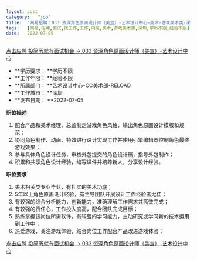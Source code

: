 ```yaml
---
layout:	post
category:	"job"
title:	"网易招聘：033 资深角色原画设计师（美宣）-艺术设计中心-美术-游戏美术类-深圳学历不限经验不限"
tags:	[网易,招聘,面试,找工作,工作,内推,美术,游戏美术类,深圳,学历不限,经验不限]
date:	2022-07-05
---
```


[点击应聘 投简历就有面试机会 -> 033 资深角色原画设计师（美宣）-艺术设计中心](http://mobile.bole.netease.com/bole/boleDetail?id=40362&employeeId=346f03c3cda5f04c&key=all)



- **学历要求： **学历不限
- **工作年限： **经验不限
- **所属部门： **艺术设计中心-CC美术部-RELOAD
- **工作城市： **深圳
- **发布日期： **2022-07-05



**职位描述**
1.	配合产品和美术经理、总监制定游戏角色风格，输出角色原画设计模版和规范；
2.	协同角色制作、动画、特效进行设计实现工作并使用引擎编辑器控制角色最终游戏效果；
3.	参与具体角色设计任务，审核外包提交的角色设计稿，指导外包制作；
4.	积累和共享角色设计经验，编写课件并培养新人，分享设计经验。



**职位要求**
1.	美术相关类专业毕业，有扎实的美术功底；
2.	5年以上角色原画设计经验，有主导团队开展设计工作经验者尤佳；
3.	有较强的综合分析能力，创新能力，准确理解工作需求并高效完成；
4.	有较强的责任心，工作投入度高，配合团队完成目标；
5.	熟练掌握该岗位所需软件，有较强的学习能力，主动研究或学习新的技术运用到工作中；
6.	热爱游戏，关注游戏体验，结合岗位工作配合产品改进游戏体验；



[点击应聘 投简历就有面试机会 -> 033 资深角色原画设计师（美宣）-艺术设计中心](http://mobile.bole.netease.com/bole/boleDetail?id=40362&employeeId=346f03c3cda5f04c&key=all)
